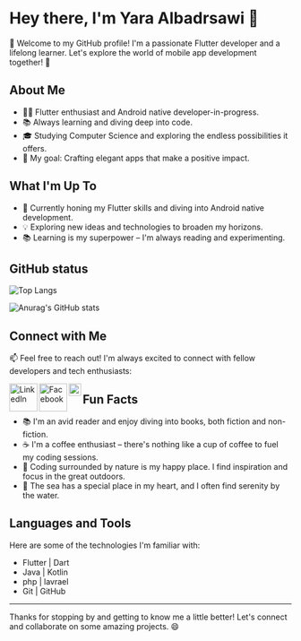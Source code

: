 
# Hey there, I'm Yara Albadrsawi 👋

🚀 Welcome to my GitHub profile! I'm a passionate Flutter developer and a lifelong learner. Let's explore the world of mobile app development together! 🌟

## About Me

- 👩‍💻 Flutter enthusiast and Android native developer-in-progress.
- 📚 Always learning and diving deep into code.
- 🎓 Studying Computer Science and exploring the endless possibilities it offers.
- 🎯 My goal: Crafting elegant apps that make a positive impact.



## What I'm Up To

- 🌱 Currently honing my Flutter skills and diving into Android native development.
- 💡 Exploring new ideas and technologies to broaden my horizons.
- 📚 Learning is my superpower – I'm always reading and experimenting.



## GitHub status 

![Top Langs](https://github-readme-stats.vercel.app/api/top-langs/?username=yaraAlbadrsawi&hide_progress=true)


![Anurag's GitHub stats](https://github-readme-stats.vercel.app/api?username=yaraAlbadrsawi&show_icons=true)



## Connect with Me

📫 Feel free to reach out! I'm always excited to connect with fellow developers and tech enthusiasts:

<a href="https://www.linkedin.com/in/yara-%D9%90albadrsawi-832ab21b0/">
  <img align="left" alt="LinkedIn" width="50px" src="https://github.com/yushi1007/yushi1007/blob/main/images/linkedin.svg" />
</a>

<a href="https://www.facebook.com/profile.php?id=100082525823952">
  <img align="left" alt="Facebook" width="50px" src="https://github.com/gauravghongde/social-icons/blob/master/SVG/Color/Facebook.svg" />
</a>


<a href="https://twitter.com/YAlbadrsawy">
  <img align="left" alt="Twitter" width="22px" src="https://github.com/gauravghongde/social-icons/blob/master/SVG/Color/Twitter.svg" />
</a>




## Fun Facts

- 📚 I'm an avid reader and enjoy diving into books, both fiction and non-fiction.
- ☕️ I'm a coffee enthusiast – there's nothing like a cup of coffee to fuel my coding sessions.
- 🌿 Coding surrounded by nature is my happy place. I find inspiration and focus in the great outdoors.
- 🌊 The sea has a special place in my heart, and I often find serenity by the water.

## Languages and Tools

Here are some of the technologies I'm familiar with:

- Flutter | Dart
- Java | Kotlin
- php | lavrael
- Git | GitHub

---

Thanks for stopping by and getting to know me a little better! Let's connect and collaborate on some amazing projects. 😄



<!--
**yaraAlBadrsawi/YaraAlbadrsawi** is a ✨ _special_ ✨ repository because its `README.md` (this file) appears on your GitHub profile.

Here are some ideas to get you started:

- 🔭 I’m currently working on ...
- 🌱 I’m currently learning ...
- 👯 I’m looking to collaborate on ...
- 🤔 I’m looking for help with ...
- 💬 Ask me about ...
- 📫 How to reach me: ...
- 😄 Pronouns: ...
- ⚡ Fun fact: ...
-->
